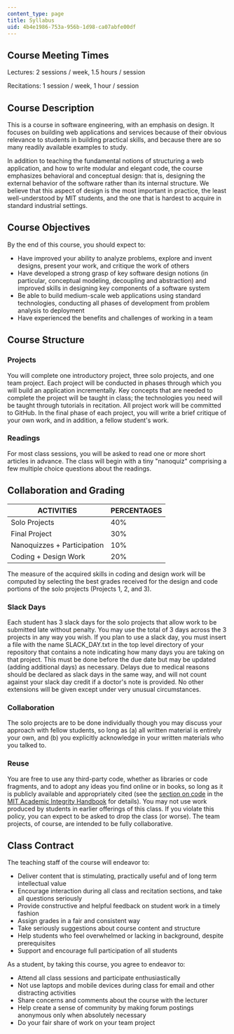 ```yaml
---
content_type: page
title: Syllabus
uid: 4b4e1986-753a-956b-1d98-ca07abfe00df
---
```


Course Meeting Times
--------------------

Lectures: 2 sessions / week, 1.5 hours / session

Recitations: 1 session / week, 1 hour / session

Course Description
------------------

This is a course in software engineering, with an emphasis on design. It focuses on building web applications and services because of their obvious relevance to students in building practical skills, and because there are so many readily available examples to study.

In addition to teaching the fundamental notions of structuring a web application, and how to write modular and elegant code, the course emphasizes behavioral and conceptual design: that is, designing the external behavior of the software rather than its internal structure. We believe that this aspect of design is the most important in practice, the least well-understood by MIT students, and the one that is hardest to acquire in standard industrial settings.

Course Objectives
-----------------

By the end of this course, you should expect to:

*   Have improved your ability to analyze problems, explore and invent designs, present your work, and critique the work of others
*   Have developed a strong grasp of key software design notions (in particular, conceptual modeling, decoupling and abstraction) and improved skills in designing key components of a software system
*   Be able to build medium-scale web applications using standard technologies, conducting all phases of development from problem analysis to deployment
*   Have experienced the benefits and challenges of working in a team

Course Structure
----------------

### Projects

You will complete one introductory project, three solo projects, and one team project. Each project will be conducted in phases through which you will build an application incrementally. Key concepts that are needed to complete the project will be taught in class; the technologies you need will be taught through tutorials in recitation. All project work will be committed to GitHub. In the final phase of each project, you will write a brief critique of your own work, and in addition, a fellow student's work.

### Readings

For most class sessions, you will be asked to read one or more short articles in advance. The class will begin with a tiny "nanoquiz" comprising a few multiple choice questions about the readings.

Collaboration and Grading
-------------------------

| ACTIVITIES | PERCENTAGES |
| --- | --- |
| Solo Projects | 40% |
| Final Project | 30% |
| Nanoquizzes + Participation | 10% |
| Coding + Design Work | 20% 

The measure of the acquired skills in coding and design work will be computed by selecting the best grades received for the design and code portions of the solo projects (Projects 1, 2, and 3).

### Slack Days

Each student has 3 slack days for the solo projects that allow work to be submitted late without penalty. You may use the total of 3 days across the 3 projects in any way you wish. If you plan to use a slack day, you must insert a file with the name SLACK\_DAY.txt in the top level directory of your repository that contains a note indicating how many days you are taking on that project. This must be done before the due date but may be updated (adding additional days) as necessary. Delays due to medical reasons should be declared as slack days in the same way, and will not count against your slack day credit if a doctor's note is provided. No other extensions will be given except under very unusual circumstances.

### Collaboration

The solo projects are to be done individually though you may discuss your approach with fellow students, so long as (a) all written material is entirely your own, and (b) you explicitly acknowledge in your written materials who you talked to.

### Reuse

You are free to use any third-party code, whether as libraries or code fragments, and to adopt any ideas you find online or in books, so long as it is publicly available and appropriately cited (see the [section on code](http://integrity.mit.edu/handbook/writing-code) in the [MIT Academic Integrity Handbook](http://web.mit.edu/academicintegrity) for details). You may not use work produced by students in earlier offerings of this class. If you violate this policy, you can expect to be asked to drop the class (or worse). The team projects, of course, are intended to be fully collaborative.

Class Contract
--------------

The teaching staff of the course will endeavor to:

*   Deliver content that is stimulating, practically useful and of long term intellectual value
*   Encourage interaction during all class and recitation sections, and take all questions seriously
*   Provide constructive and helpful feedback on student work in a timely fashion
*   Assign grades in a fair and consistent way
*   Take seriously suggestions about course content and structure
*   Help students who feel overwhelmed or lacking in background, despite prerequisites
*   Support and encourage full participation of all students

As a student, by taking this course, you agree to endeavor to:

*   Attend all class sessions and participate enthusiastically
*   Not use laptops and mobile devices during class for email and other distracting activities
*   Share concerns and comments about the course with the lecturer
*   Help create a sense of community by making forum postings anonymous only when absolutely necessary
*   Do your fair share of work on your team project